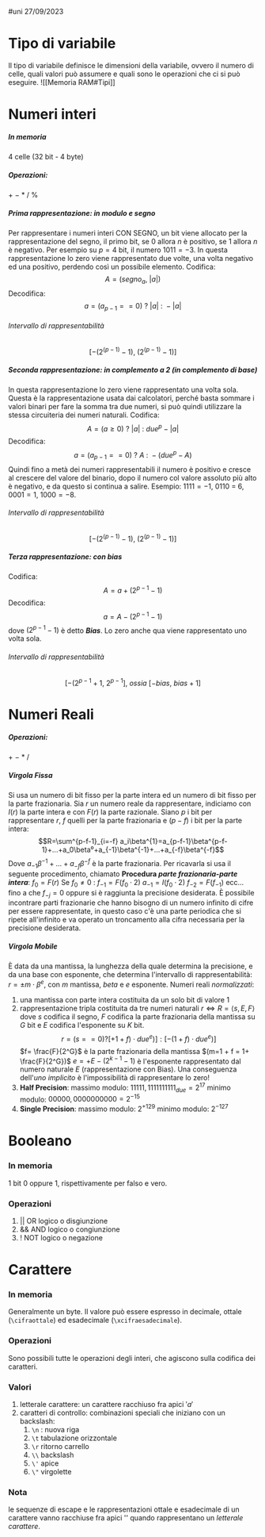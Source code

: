 #uni 27/09/2023
# Tipo di variabile
Il tipo di variabile definisce le dimensioni della variabile, ovvero il numero di celle, quali valori può assumere e quali sono le operazioni che ci si può eseguire.
![[Memoria RAM#Tipi]]
# Numeri interi
##### In memoria
4 celle (32 bit - 4 byte)
##### Operazioni:
$+\ -\ *\ /\ \%$ 
##### Prima rappresentazione: in modulo e segno
Per rappresentare i numeri interi CON SEGNO, un bit viene allocato per la rappresentazione del segno, il primo bit, se $0$ allora $n$ è positivo, se $1$ allora $n$ è negativo. Per esempio su $p=4$ bit, il numero $1011 = -3$. In questa rappresentazione lo zero viene rappresentato due volte, una volta negativo ed una positivo, perdendo così un possibile elemento.
Codifica: $$A = (segno_a, \ |a|)$$
Decodifica: $$a = (a_{p-1} == 0 ) \ ? \ |a| \ : \ -|a|$$
###### Intervallo di rappresentabilità
$$[-(2^{(p-1)}-1), \ (2^{(p-1)}-1)]$$
##### Seconda rappresentazione: in complemento a 2 (in complemento di base)
In questa rappresentazione lo zero viene rappresentato una volta sola. Questa è la rappresentazione usata dai calcolatori, perché basta sommare i valori binari per fare la somma tra due numeri, si può quindi utilizzare la stessa circuiteria dei numeri naturali.
Codifica: $$A = (a \geq 0) \ ? \ |a| \ : \ due^p - |a|$$
Decodifica: $$a = (a_{p-1} == 0 ) \ ? \ A \ : \ -(due^p - A)$$Quindi fino a metà dei numeri rappresentabili il numero è positivo e cresce al crescere del valore del binario, dopo il numero col valore assoluto più alto è negativo, e da questo si continua a salire. Esempio: $1111 = -1$, $0110$ = 6, $0001 = 1$, $1000 = -8$.
###### Intervallo di rappresentabilità
$$[-(2^{(p-1)}-1), \ (2^{(p-1)}-1)]$$
##### Terza rappresentazione: con bias
Codifica: $$A = a + (2^{p-1} - 1 )$$
Decodifica: $$a = A - (2^{p - 1} - 1) $$
dove $(2^{p-1} - 1)$ è detto ___Bias___.
Lo zero anche qua viene rappresentato uno volta sola.
###### Intervallo di rappresentabilità 
$$[-(2^{p-1}+1, \ 2^{p-1}], \ ossia \ [-bias, \ bias + 1]$$
# Numeri Reali
##### Operazioni:
$+\ -\ *\ /$
##### Virgola Fissa
Si usa un numero di bit fisso per la parte intera ed un numero di bit fisso per la parte frazionaria. Sia $r$ un numero reale da rappresentare, indiciamo con $I(r)$ la parte intera e con $F(r)$ la parte razionale. Siano $p$ i bit per rappresentare $r$, $f$ quelli per la parte frazionaria e $(p-f)$ i bit per la parte intera: $$R=\sum^{p-f-1}_{i=-f} a_i\beta^{1}=a_{p-f-1}\beta^{p-f-1}+...+a_0\beta⁰+a_{-1}\beta^{-1}+...+a_{-f}\beta^{-f}$$
Dove $a_{-1}\beta^{-1}+...+a_{-f}\beta^{-f}$ è la parte frazionaria. Per ricavarla si usa il seguente procedimento, chiamato __Procedura _parte frazionaria-parte intera___:
$f_0=F(r)$
Se $f_0 \neq 0$ :
$f_{-1} = F(f_0 \cdot 2)$    $a_{-1} = I(f_0 \cdot 2)$
$f_{-2} = F(f_{-1})$  ecc...
fino a che $f_{-j} = 0$ oppure si è raggiunta la precisione desiderata.
È possibile incontrare parti frazionarie che hanno bisogno di un numero infinito di cifre per essere rappresentate, in questo caso c'è una parte periodica che si ripete all'infinito e va operato un troncamento alla cifra necessaria per la precisione desiderata.
##### Virgola Mobile
È data da una mantissa, la lunghezza della quale determina la precisione, e da una base con esponente, che determina l'intervallo di rappresentabilità: $r=\pm m \cdot \beta^e$, con $m$ mantissa, $beta$ e $e$ esponente.
Numeri reali _normalizzati_:
1. una mantissa con parte intera costituita da un solo bit di valore $1$
2. rappresentazione tripla costituita da tre numeri naturali
$r \iff R = \langle s, E, F \rangle$ dove $s$ codifica il segno, $F$ codifica la parte frazionaria della mantissa su $G$ bit e $E$ codifica l'esponente su $K$ bit. $$r = (s == 0) ? [+1+f) \cdot due^e)] : [-(1+f) \cdot due^e)]$$
$f= \frac{F}{2^G}$ è la parte frazionaria della mantissa $(m=1 + f = 1+ \frac{F}{2^G})$ 
$e = +E-(2^{k-1} -1 )$ è l'esponente rappresentato dal numero naturale $E$ (rappresentazione con Bias).
Una conseguenza dell'_uno implicito_ è l'impossibilità di rappresentare lo zero!
1. __Half Precision__: massimo modulo: $11111,1111111111_{due} = 2^{17}$ 
   minimo modulo: $00000,0000000000 = 2^{-15}$ 
2. __Single Precision__: massimo modulo: $2^{+129}$
   minimo modulo: $2^{-127}$ 
# Booleano
### In memoria
1 bit $0$ oppure $1$, rispettivamente per falso e vero.
### Operazioni
1. $||$ OR logico o disgiunzione
2. $\& \&$ AND logico o congiunzione
3. $!$ NOT logico o negazione
# Carattere
### In memoria
Generalmente un byte. Il valore può essere espresso in decimale, ottale (`\cifraottale`) ed esadecimale (`\xcifraesadecimale`).
### Operazioni
Sono possibili tutte le operazioni degli interi, che agiscono sulla codifica dei caratteri.
### Valori
1. letterale carattere: un carattere racchiuso fra apici $'a'$
2. caratteri di controllo: combinazioni speciali che iniziano con un backslash:
	1. `\n` : nuova riga
	2. `\t` tabulazione orizzontale
	3. `\r` ritorno carrello
	4. `\\` backslash
	5. `\'` apice
	7. `\"` virgolette
### Nota
le sequenze di escape e le rappresentazioni ottale e esadecimale di un carattere vanno racchiuse fra apici '' quando rappresentano un _letterale carattere_.